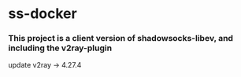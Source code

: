 # ss-docker

### This project is a client version of shadowsocks-libev, and including the v2ray-plugin

update v2ray -> 4.27.4